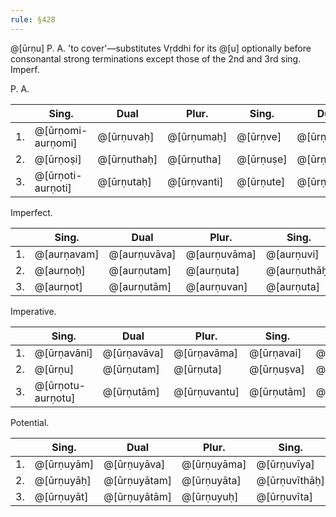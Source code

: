 ```yaml
---
rule: §428
---
```


@[ūrṇu] P. A. 'to cover'—substitutes Vṛddhi for its @[u] optionally before consonantal strong terminations except those of the 2nd and 3rd sing. Imperf.

P. A.

| | Sing. | Dual | Plur. | Sing. | Dual | Plur. |
|---|---|---|---|---|---|---|
| 1. | @[ūrṇomi-aurṇomi] | @[ūrṇuvaḥ] | @[ūrṇumaḥ] | @[ūrṇve] | @[ūrṇuvahe] | @[ūrṇumahe] |
| 2. | @[ūrṇoṣi] | @[ūrṇuthaḥ] | @[ūrṇutha] | @[ūrṇuṣe] | @[ūrṇvāthe] | @[ūrṇudhve] |
| 3. | @[ūrṇoti-aurṇoti] | @[ūrṇutaḥ] | @[ūrṇvanti] | @[ūrṇute] | @[ūrṇvāte] | @[ūrṇvate] |

Imperfect.

| | Sing. | Dual | Plur. | Sing. | Dual | Plur. |
|---|---|---|---|---|---|---|
| 1. | @[aurṇavam] | @[aurṇuvāva] | @[aurṇuvāma] | @[aurṇuvi] | @[aurṇuvahi] | @[aurṇumahi] |
| 2. | @[aurṇoḥ] | @[aurṇutam] | @[aurṇuta] | @[aurṇuthāḥ] | @[aurṇuvāthām] | @[aurṇudhvam] |
| 3. | @[aurṇot] | @[aurṇutām] | @[aurṇuvan] | @[aurṇuta] | @[aurṇuvātām] | @[aurṇuvata] |

Imperative.

| | Sing. | Dual | Plur. | Sing. | Dual | Plur. |
|---|---|---|---|---|---|---|
| 1. | @[ūrṇavāni] | @[ūrṇavāva] | @[ūrṇavāma] | @[ūrṇavai] | @[ūrṇavāvahai] | @[ūrṇavāmahai] |
| 2. | @[ūrṇu] | @[ūrṇutam] | @[ūrṇuta] | @[ūrṇuṣva] | @[ūrṇuvāthām] | @[ūrṇudhvam] |
| 3. | @[ūrṇotu-aurṇotu] | @[ūrṇutām] | @[ūrṇuvantu] | @[ūrṇutām] | @[ūrṇuvātām] | @[ūrṇuvatām] |

Potential.

| | Sing. | Dual | Plur. | Sing. | Dual | Plur. |
|---|---|---|---|---|---|---|
| 1. | @[ūrṇuyām] | @[ūrṇuyāva] | @[ūrṇuyāma] | @[ūrṇuvīya] | @[ūrṇuvīvahi] | @[ūrṇuvīmahi] |
| 2. | @[ūrṇuyāḥ] | @[ūrṇuyātam] | @[ūrṇuyāta] | @[ūrṇuvīthāḥ] | @[ūrṇuvīyāthām] | @[ūrṇuvīdhvam] |
| 3. | @[ūrṇuyāt] | @[ūrṇuyātām] | @[ūrṇuyuḥ] | @[ūrṇuvīta] | @[ūrṇuvīyātām] | @[ūrṇuvīran] |